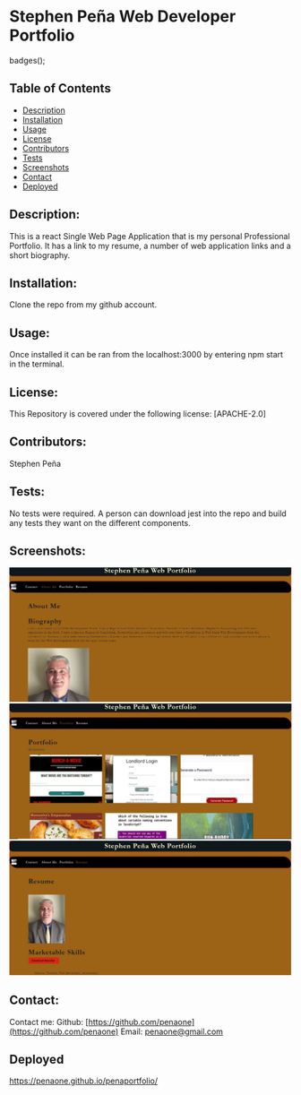   




   
   # Stephen Peña Web Developer Portfolio
  

badges();
## Table of Contents
* [Description](#description)
* [Installation](#installation)
* [Usage](#usage)
* [License](#license)
* [Contributors](#contributors)
* [Tests](#tests)
* [Screenshots](#screenshots)
* [Contact](#contact)
* [Deployed](#deployed)


## Description:
This is a react Single Web Page Application that is my personal Professional Portfolio. It has a link to my resume, a number of web application links and a short biography.


## Installation:
Clone the repo from my github account.


## Usage:
Once installed it can be ran from the localhost:3000 by entering npm start in the terminal.


## License:
This Repository is covered under the following license: [APACHE-2.0] 

## Contributors:
Stephen Peña



## Tests:
No tests were required. A person can download jest into the repo and build any tests they want on the different components.

## Screenshots:
![Alt text](/src/assets/small/README/Aboutme.jpg?raw=true "Aboutme")
![Alt text](/src/assets/small/README/Portfolio.jpg?raw=true "Portfolio")
![Alt text](/src/assets/small/README/resume.jpg?raw=true "Aboutme")


## Contact:
Contact me:
Github: [https://github.com/penaone](https://github.com/penaone)
Email: [penaone@gmail.com](penaone@gmail.com)

## Deployed
https://penaone.github.io/penaportfolio/

